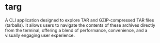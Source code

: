 # targ

A CLI application designed to explore TAR and GZIP-compressed TAR files (tarballs). It allows users to navigate the contents of these archives directly from the terminal, offering a blend of performance, convenience, and a visually engaging user experience.